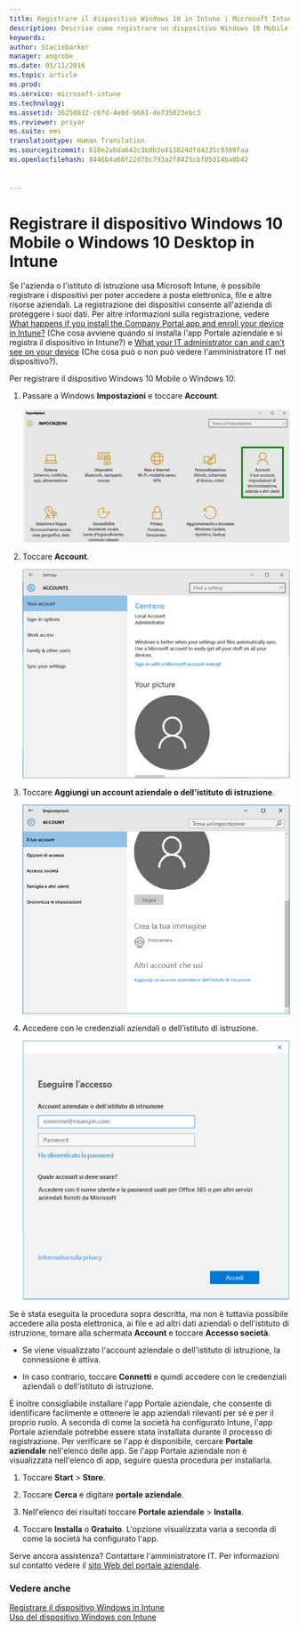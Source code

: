 ```yaml
---
title: Registrare il dispositivo Windows 10 in Intune | Microsoft Intune
description: Descrive come registrare un dispositivo Windows 10 Mobile o Desktop in Intune
keywords: 
author: Staciebarker
manager: angrobe
ms.date: 05/11/2016
ms.topic: article
ms.prod: 
ms.service: microsoft-intune
ms.technology: 
ms.assetid: 36250832-c6fd-4e8d-b681-de735023ebc3
ms.reviewer: priyar
ms.suite: ems
translationtype: Human Translation
ms.sourcegitcommit: 618e2abda642c3b9b2e813824dfd4235c9309faa
ms.openlocfilehash: 8446b4a68f22d70c793a2f8425cbf05314ba8b42


---
```



# Registrare il dispositivo Windows 10 Mobile o Windows 10 Desktop in Intune

Se l'azienda o l'istituto di istruzione usa Microsoft Intune, è possibile registrare i dispositivi per poter accedere a posta elettronica, file e altre risorse aziendali. La registrazione dei dispositivi consente all'azienda di proteggere i suoi dati. Per altre informazioni sulla registrazione, vedere [What happens if you install the Company Portal app and enroll your device in Intune?](what-happens-if-you-install-the-company-portal-app-and-enroll-your-device-in-intune-windows.md) (Che cosa avviene quando si installa l'app Portale aziendale e si registra il dispositivo in Intune?) e [What your IT administrator can and can't see on your device](what-can-your-it-administrator-see-when-you-enroll-your-device-in-intune-windows.md) (Che cosa può o non può vedere l'amministratore IT nel dispositivo?).


Per registrare il dispositivo Windows 10 Mobile o Windows 10:

1.  Passare a Windows **Impostazioni** e toccare **Account**.

    ![settings-accounts](./media/W10-enroll-1-settings-accounts.png)

2.  Toccare **Account**.

    ![your-account](./media/W10-enroll-2-accounts-your-account.png)

3.  Toccare **Aggiungi un account aziendale o dell'istituto di istruzione**.

    ![add-work-school-account](./media/W10-enroll-3-add-work-school-acct.png)

4.  Accedere con le credenziali aziendali o dell'istituto di istruzione.

    ![sign-in](./media/W10-enroll-4-sign-in.png)

Se è stata eseguita la procedura sopra descritta, ma non è tuttavia possibile accedere alla posta elettronica, ai file e ad altri dati aziendali o dell'istituto di istruzione, tornare alla schermata **Account** e toccare **Accesso società**.

-   Se viene visualizzato l'account aziendale o dell'istituto di istruzione, la connessione è attiva.

-   In caso contrario, toccare **Connetti** e quindi accedere con le credenziali aziendali o dell'istituto di istruzione.

È inoltre consigliabile installare l'app Portale aziendale, che consente di identificare facilmente e ottenere le app aziendali rilevanti per sé e per il proprio ruolo. A seconda di come la società ha configurato Intune, l'app Portale aziendale potrebbe essere stata installata durante il processo di registrazione. Per verificare se l'app è disponibile, cercare **Portale aziendale** nell'elenco delle app. Se l'app Portale aziendale non è visualizzata nell'elenco di app, seguire questa procedura per installarla.

1.  Toccare **Start** &gt; **Store**.

2.  Toccare **Cerca** e digitare **portale aziendale**.

3.  Nell'elenco dei risultati toccare **Portale aziendale** &gt; **Installa**.

4.  Toccare **Installa** o **Gratuito**. L'opzione visualizzata varia a seconda di come la società ha configurato l'app.

Serve ancora assistenza? Contattare l'amministratore IT. Per informazioni sul contatto vedere il [sito Web del portale aziendale](http://portal.manage.microsoft.com).

### Vedere anche
[Registrare il dispositivo Windows in Intune](enroll-your-device-in-intune-windows.md)</br>
[Uso del dispositivo Windows con Intune](using-your-windows-device-with-intune.md)



<!--HONumber=Jul16_HO4-->


